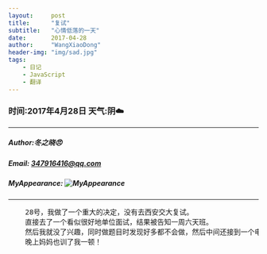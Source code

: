```yaml
---
layout:     post
title:      "复试"
subtitle:   "心情低落的一天"
date:       2017-04-28
author:     "WangXiaoDong"
header-img: "img/sad.jpg"
tags:
    - 日记
    - JavaScript
    - 翻译
---
```



### 时间:2017年4月28日 天气:阴:cloud:
-----
#####   Author:冬之晓:angry:
#####   Email: 347916416@qq.com
#####   MyAppearance: ![MyAppearance](../MyPicture.JPG "我的头像")
----------

<pre>
    28号，我做了一个重大的决定，没有去西安交大复试。
    直接去了一个看似很好地单位面试，结果被告知一周六天班。
    然后我就没了兴趣，同时做题目时发现好多都不会做，然后中间还接到一个电话，可以去中科院信工所复试，然后我就直接跑过去了，结果因为我的自大，没有把握住机会，最后还是没有复试上，感觉自己真的很失落。
    晚上妈妈也训了我一顿！
</pre>